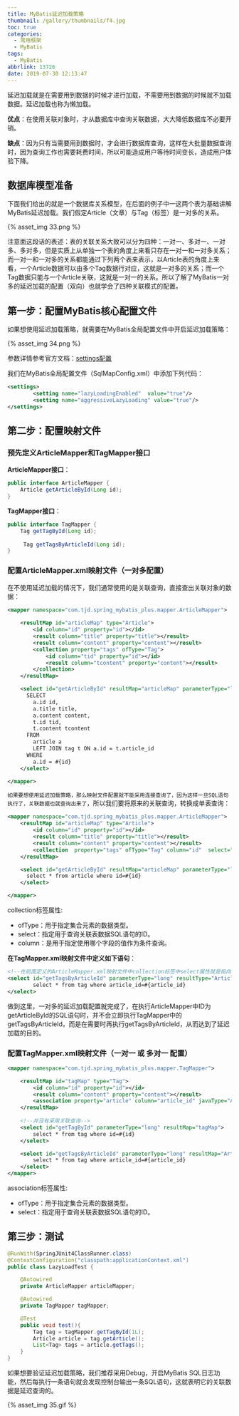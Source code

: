 ```yaml
---
title: MyBatis延迟加载策略
thumbnail: /gallery/thumbnails/f4.jpg
toc: true
categories:
  - 常用框架
  - MyBatis
tags:
  - MyBatis
abbrlink: 13726
date: 2019-07-30 12:13:47
---
```


延迟加载就是在需要用到数据的时候才进行加载，不需要用到数据的时候就不加载数据。延迟加载也称为懒加载。

<!--more--> 

**优点**：在使用关联对象时，才从数据库中查询关联数据，大大降低数据库不必要开销。

**缺点**：因为只有当需要用到数据时，才会进行数据库查询，这样在大批量数据查询时，因为查询工作也需要耗费时间，所以可能造成用户等待时间变长，造成用户体验下降。

## **数据库模型准备**

下面我们给出的就是一个数据库关系模型，在后面的例子中一这两个表为基础讲解MyBatis延迟加载。我们假定Article（文章）与Tag（标签）是一对多的关系。

{% asset_img 33.png %}

注意面这段话的表述：表的关联关系大致可以分为四种：一对一、多对一、一对多、多对多，但是实质上从单独一个表的角度上来看只存在一对一和一对多关系；而一对一和一对多的关系都能通过下列两个表来表示，以Article表的角度上来看，一个Article数据可以由多个Tag数据行对应，这就是一对多的关系；而一个Tag数据只能与一个Article关联，这就是一对一的关系。所以了解了MyBatis一对多的延迟加载的配置（双向）也就学会了四种关联模式的配置。



## **第一步：配置MyBatis核心配置文件**

如果想使用延迟加载策略，就需要在MyBatis全局配置文件中开启延迟加载策略：

{% asset_img 34.png %}

参数详情参考官方文档：[settings配置](http://www.mybatis.org/mybatis-3/zh/configuration.html#settings)

我们在MyBatis全局配置文件（SqlMapConfig.xml）中添加下列代码：

```xml
<settings>
		<setting name="lazyLoadingEnabled"  value="true"/>
		<setting name="aggressiveLazyLoading" value="true"/>
</settings>
```



## **第二步：配置映射文件**

### **预先定义ArticleMapper和TagMapper接口**

**ArticleMapper接口**：

```java
public interface ArticleMapper {
    Article getArticleById(Long id);
}
```

**TagMapper接口**：

```java
public interface TagMapper {
    Tag getTagById(Long id);
    
     Tag getTagsByArticleId(Long id);
}
```

### **配置ArticleMapper.xml映射文件（一对多配置）**

在不使用延迟加载的情况下，我们通常使用的是关联查询，直接查出关联对象的数据：

```xml
<mapper namespace="com.tjd.spring_mybatis_plus.mapper.ArticleMapper">
   
    <resultMap id="articleMap" type="Article">
        <id column="id" property="id"></id>
        <result column="title" property="title"></result>
        <result column="content" property="content"></result>
        <collection property="tags" ofType="Tag">
            <id column="tid" property="id"></id>
            <result column="tcontent" property="content"></result>
        </collection>
    </resultMap>

    <select id="getArticleById" resultMap="articleMap" parameterType="long">
      SELECT
	    a.id id,
	    a.title title,
	    a.content content,
	    t.id tid,
	    t.content tcontent
      FROM
	    article a
	    LEFT JOIN tag t ON a.id = t.article_id
      WHERE
	    a.id = #{id}
    </select>

</mapper>
```

`如果要想使用延迟加载策略，那么映射文件配置就不能采用连接查询了，因为这样一旦SQL语句执行了，关联数据也就查询出来了`，所以我们要将原来的关联查询，转换成单表查询：

```xml
<mapper namespace="com.tjd.spring_mybatis_plus.mapper.ArticleMapper">
    <resultMap id="articleMap" type="Article">
        <id column="id" property="id"></id>
        <result column="title" property="title"></result>
        <result column="content" property="content"></result>
        <collection  property="tags" ofType="Tag" column="id"  select="com.tjd.spring_mybatis_plus.mapper.TagMapper.getTagsByArticleId" ></collection>
    </resultMap>

    <select id="getArticleById" resultMap="articleMap" parameterType="long">
      select * from article where id=#{id}
    </select>

</mapper>
```

collection标签属性:

- ofType：用于指定集合元素的数据类型。
- select：指定用于查询关联表数据SQL语句的ID。
- column：是用于指定使用哪个字段的值作为条件查询。

**在TagMapper.xml映射文件中定义如下语句**：

```xml
<!--在前面定义的ArticleMapper.xml映射文件中collection标签中select属性就是指向的这个SQL语句-->
<select id="getTagsByArticleId" parameterType="long" resultType="Article">
        select * from tag where article_id=#{article_id}
</select>
```

做到这里，一对多的延迟加载配置就完成了，在执行ArticleMapper中ID为getArticleById的SQL语句时，并不会立即执行TagMapper中的getTagsByArticleId，而是在需要时再执行getTagsByArticleId，从而达到了延迟加载的目的。





### **配置TagMapper.xml映射文件（一对一 或 多对一 配置）**

```xml
<mapper namespace="com.tjd.spring_mybatis_plus.mapper.TagMapper">

    <resultMap id="tagMap" type="Tag">
        <id column="id" property="id"></id>
        <result column="content" property="content"></result>
        <association property="article" column="article_id" javaType="Article" select="com.tjd.spring_mybatis_plus.mapper.ArticleMapper.getArticleById"></association>
    </resultMap>
    
    <!--并没有采用关联查询-->
    <select id="getTagById" parameterType="long" resultMap="tagMap">
        select * from tag where id=#{id}
    </select>

    <select id="getTagsByArticleId" parameterType="long" resultMap="Article">
        select * from tag where article_id=#{article_id}
    </select>
</mapper>
```

association标签属性:

- ofType：用于指定集合元素的数据类型。
- select：指定用于查询关联表数据SQL语句的ID。



## 第三步：测试

```java
@RunWith(SpringJUnit4ClassRunner.class)
@ContextConfiguration("classpath:applicationContext.xml")
public class LazyLoadTest {

    @Autowired
    private ArticleMapper articleMapper;

    @Autowired
    private TagMapper tagMapper;

    @Test
    public void test(){
        Tag tag = tagMapper.getTagById(1L);
    	Article article = tag.getArticle();
    	List<Tag> tags = article.getTags();
    }
}
```

如果想要验证延迟加载策略，我们推荐采用Debug，开启MyBatis SQL日志功能，然后每执行一条语句就会发现控制台输出一条SQL语句，这就表明它的关联数据是延迟查询的。

{% asset_img 35.gif %}



